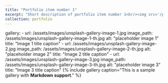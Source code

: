 ```yaml
---
title: "Portfolio item number 1"
excerpt: "Short description of portfolio item number 1<br/><img src='/photo/2019-P05739.jpg'>"
collection: portfolio
---
```


 
gallery:
    - url: /assets/images/unsplash-gallery-image-1.jpg
      image_path: /assets/images/unsplash-gallery-image-1-th.jpg
      alt: "placeholder image 1"
      title: "Image 1 title caption"
    - url: /assets/images/unsplash-gallery-image-2.jpg
      image_path: /assets/images/unsplash-gallery-image-2-th.jpg
      alt: "placeholder image 2"
      title: "Image 2 title caption"
    - url: /assets/images/unsplash-gallery-image-3.jpg
      image_path: /assets/images/unsplash-gallery-image-3-th.jpg
      alt: "placeholder image 3"
      title: "Image 3 title caption"
{% include gallery caption="This is a sample gallery with **Markdown support**." %}